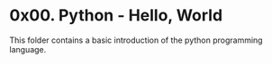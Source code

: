 # 0x00. Python - Hello, World
This folder contains a basic introduction of the python programming language.
